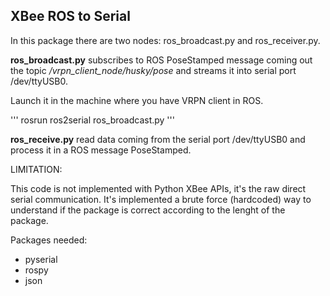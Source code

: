 ## XBee ROS to Serial

In this package there are two nodes: ros_broadcast.py and ros_receiver.py. 

**ros_broadcast.py** subscribes to ROS PoseStamped message coming out the topic */vrpn_client_node/husky/pose* and streams it into serial port /dev/ttyUSB0.

Launch it in the machine where you have VRPN client in ROS.

'''
rosrun ros2serial ros_broadcast.py
'''

**ros_receive.py** read data coming from the serial port /dev/ttyUSB0 and process it in a ROS message PoseStamped. 

LIMITATION:

This code is not implemented with Python XBee APIs, it's the raw direct serial communication. 
It's implemented a brute force (hardcoded) way to understand if the package is correct according to the lenght of the package.



Packages needed:
- pyserial
- rospy
- json
